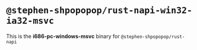 # `@stephen-shpopopop/rust-napi-win32-ia32-msvc`

This is the **i686-pc-windows-msvc** binary for `@stephen-shpopopop/rust-napi`
